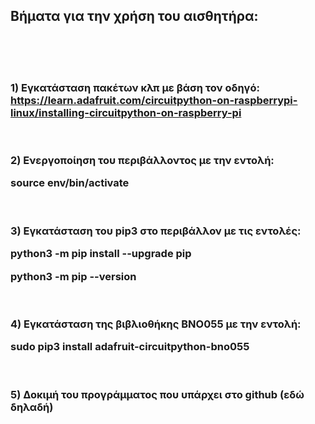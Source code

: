 <H2>Βήματα για την χρήση του αισθητήρα:</H2>

<br><br><br>
<H3>
1) Εγκατάσταση πακέτων κλπ με βάση τον οδηγό:
<a href="https://learn.adafruit.com/circuitpython-on-raspberrypi-linux/installing-circuitpython-on-raspberry-pi">
https://learn.adafruit.com/circuitpython-on-raspberrypi-linux/installing-circuitpython-on-raspberry-pi</a>

<br><br>
2) Ενεργοποίηση του περιβάλλοντος με την εντολή:

<b>
source env/bin/activate
</b>

<br><br>
3) Εγκατάσταση του pip3 στο περιβάλλον με τις εντολές:

<b>
python3 -m pip install --upgrade pip

python3 -m pip --version
</b>

<br><br>
4) Εγκατάσταση της βιβλιοθήκης BNO055 με την εντολή:

<b>
sudo pip3 install adafruit-circuitpython-bno055
</b>

<br><br>
5) Δοκιμή του προγράμματος που υπάρχει στο github (εδώ δηλαδή)
</H3>
